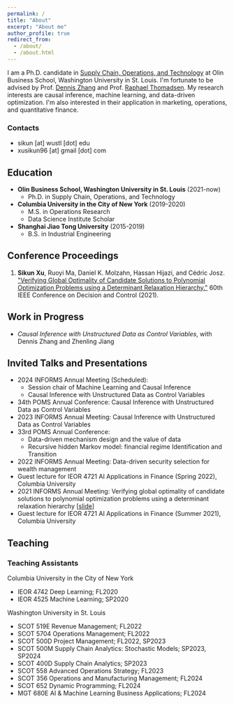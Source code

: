 ```yaml
---
permalink: /
title: "About"
excerpt: "About me"
author_profile: true
redirect_from: 
  - /about/
  - /about.html
---
```



I am a Ph.D. candidate in [Supply Chain, Operations, and Technology](https://olin.wustl.edu/EN-US/academic-programs/PhD/Pages/PhdDetail.aspx?username=sikun) at Olin Business School, Washington University in St. Louis. I'm fortunate to be advised by Prof. [Dennis Zhang](http://denniszhang.org/) and Prof. [Raphael Thomadsen](https://apps.olin.wustl.edu/faculty/thomadsen/). My research interests are causal inference, machine learning, and data-driven optimization. I'm also interested in their application in marketing, operations, and quantitative finance. 

### Contacts
* sikun [at] wustl [dot] edu
* xusikun96 [at] gmail [dot] com


## Education
* **Olin Business School, Washington University in St. Louis** (2021-now)
  * Ph.D. in Supply Chain, Operations, and Technology
* **Columbia University in the City of New York** (2019-2020)
  * M.S. in Operations Research
  * Data Science Institute Scholar
* **Shanghai Jiao Tong University** (2015-2019)
  * B.S. in Industrial Engineering

## Conference Proceedings
1. **Sikun Xu**, Ruoyi Ma, Daniel K. Molzahn, Hassan Hijazi, and Cédric Josz. ["Verifying Global Optimality of Candidate Solutions to Polynomial Optimization Problems using a Determinant Relaxation Hierarchy."](https://ieeexplore.ieee.org/document/9683608) 60th IEEE Conference on Decision and Control (2021).

## Work in Progress
* *Causal Inference with Unstructured Data as Control Variables*, with Dennis Zhang and Zhenling Jiang

## Invited Talks and Presentations
* 2024 INFORMS Annual Meeting (Scheduled): 
    * Session chair of Machine Learning and Causal Inference
    * Causal Inference with Unstructured Data as Control Variables
* 34th POMS Annual Conference: Causal Inference with Unstructured Data as Control Variables
* 2023 INFORMS Annual Meeting: Causal Inference with Unstructured Data as Control Variables
* 33rd POMS Annual Conference:
    * Data-driven mechanism design and the value of data
    * Recursive hidden Markov model: financial regime Identification and Transition 
* 2022 INFORMS Annual Meeting: Data-driven security selection for wealth management
* Guest lecture for IEOR 4721 AI Applications in Finance (Spring 2022), Columbia University
* 2021 INFORMS Annual Meeting: Verifying global optimality of candidate solutions to polynomial optimization problems using a determinant relaxation hierarchy \[[slide](https://wustl.box.com/s/uual8yxs54isfz5jmm42p1ekuasds4h3)\]
* Guest lecture for IEOR 4721 AI Applications in Finance (Summer 2021), Columbia University

## Teaching
### Teaching Assistants
Columbia University in the City of New York
* IEOR 4742 Deep Learning; FL2020
* IEOR 4525 Machine Learning; SP2020

Washington University in St. Louis
* SCOT 519E Revenue Management; FL2022
* SCOT 5704 Operations Management; FL2022 
* SCOT 500D Project Management; FL2022, SP2023
* SCOT 500M Supply Chain Analytics: Stochastic Models; SP2023, SP2024
* SCOT 400D Supply Chain Analytics; SP2023
* SCOT 558 Advanced Operations Strategy; FL2023
* SCOT 356 Operations and Manufacturing Management; FL2024
* SCOT 652 Dynamic Programming; FL2024
* MGT 680E AI & Machine Learning Business Applications; FL2024
